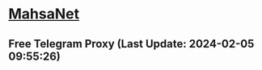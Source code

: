 
# [MahsaNet](https://t.me/mahsa_net)
## Free Telegram Proxy (Last Update: 2024-02-05 09:55:26)

    